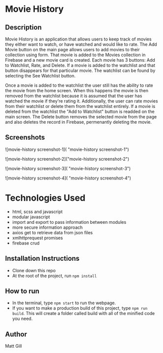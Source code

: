 # Movie History

## Description 
Movie History is an application that allows users to keep track of movies they either want to watch, or have watched and would like to rate. The Add Movie button on the main page allows users to add movies to their collection using  form. That movie is added to the Movies collection in Firebase and a new movie card is created. Each movie has 3 buttons: Add to Watchlist, Rate, and Delete. If a movie is added to the watchlist and that button disappears for that particular movie. The watchlist can be found by selecting the See Watchlist button. 

Once a movie is added to the watchlist the user still has the ability to rate the movie from the home screen. When this happens the movie is then removed from the watchlist because it is assumed that the user has watched the movie if they're rating it. Additionally, the user can rate movies from their watchlist or delete them from the watchlist entirely. If a movie is deleted from the watchlist the "Add to Watchlist" button is readded on the main screen. The Delete button removes the selected movie from the page and also deletes the record in Firebase, permenantly deleting the movie. 

## Screenshots

![movie-history screenshot-1]( "movie-history screenshot-1")

![movie-history screenshot-2]("movie-history screenshot-2")

![movie-history screenshot-3]( "movie-history screenshot-3")

![movie-history screenshot-4]( "movie-history screenshot-4")

# Technologies Used
* html, scss and javascript
* modular javascript
* import and export to pass information between modules
* more secure information approach
* axios get to retrieve data from json files
* xmlhttprequest promises
* firebase crud

## Installation Instructions
* Clone down this repo
* At the root of the project, run `npm install`

## How to run 
* In the terminal, type `npm start` to run the webpage.
* If you want to make a production build of this project, type `npm run build`. This will create a folder called build with all of the minified code you need.

## Author
Matt Gill 